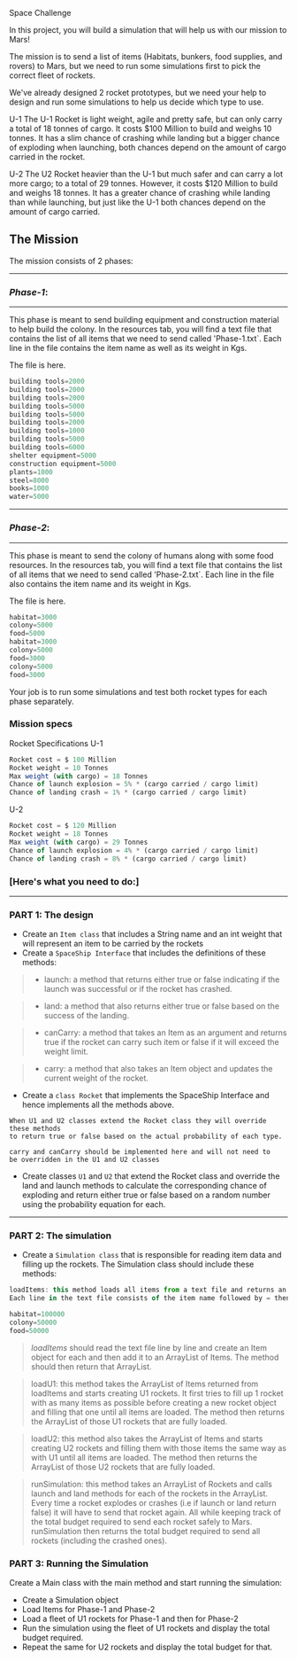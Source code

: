 Space Challenge



In this project, you will build a simulation that will help us with our mission to Mars!

The mission is to send a list of items (Habitats, bunkers, food supplies, and rovers) to Mars, 
but we need to run some simulations first to pick the correct fleet of rockets.

We've already designed 2 rocket prototypes, but we need your help to design and run
some simulations to help us decide which type to use.

U-1
The U-1 Rocket is light weight, agile and pretty safe, but can only carry a total of 18 tonnes of cargo. 
It costs $100 Million to build and weighs 10 tonnes. 
It has a slim chance of crashing while landing but a bigger chance of exploding when launching, 
both chances depend on the amount of cargo carried in the rocket.

U-2
The U2 Rocket heavier than the U-1 but much safer and can carry a lot more cargo; to a total of 29 tonnes. 
However, it costs $120 Million to build and weighs 18 tonnes. 
It has a greater chance of crashing while landing than while launching, 
but just like the U-1 both chances depend on the amount of cargo carried.

## The Mission

The mission consists of 2 phases:

---
### ***Phase-1***:

---

This phase is meant to send building equipment and construction material to help build the colony. 
In the resources tab, you will find a text file that contains the list of all items that 
we need to send called 'Phase-1.txt`. Each line in the file contains the item name as well 
as its weight in Kgs.

The file is here.
```javascript
building tools=2000
building tools=2000
building tools=2000
building tools=5000
building tools=5000
building tools=2000
building tools=1000
building tools=5000
building tools=6000
shelter equipment=5000
construction equipment=5000
plants=1000
steel=8000
books=1000
water=5000
```
---
### ***Phase-2***:

---

This phase is meant to send the colony of humans along with some food resources. 
In the resources tab, you will find a text file that contains the list of all 
items that we need to send called 'Phase-2.txt`. Each line in the file also contains 
the item name and its weight in Kgs.

The file is here.

```javascript
habitat=3000
colony=5000
food=5000
habitat=3000
colony=5000
food=3000
colony=5000
food=3000
```


Your job is to run some simulations and test both rocket types for each phase separately.

### Mission specs

Rocket Specifications
U-1
```javascript
Rocket cost = $ 100 Million
Rocket weight = 10 Tonnes
Max weight (with cargo) = 18 Tonnes
Chance of launch explosion = 5% * (cargo carried / cargo limit)
Chance of landing crash = 1% * (cargo carried / cargo limit)
```
U-2
```javascript
Rocket cost = $ 120 Million
Rocket weight = 18 Tonnes
Max weight (with cargo) = 29 Tonnes
Chance of launch explosion = 4% * (cargo carried / cargo limit)
Chance of landing crash = 8% * (cargo carried / cargo limit)
```
### [Here's what you need to do:]

---
### PART 1: The design
* Create an `Item class` that includes a String name and an int weight that will 
represent an item to be carried by the rockets
* Create a `SpaceShip Interface` that includes the definitions of these methods:

> * launch: a method that returns either true or false indicating if the launch 
was successful or if the rocket has crashed.

> * land: a method that also returns either true or false based on the success of the landing.

> * canCarry: a method that takes an Item as an argument and returns true if the rocket 
can carry such item or false if it will exceed the weight limit.

> * carry: a method that also takes an Item object and updates the current weight of the rocket.

* Create a `class Rocket` that implements the SpaceShip Interface and hence implements all the methods above.

```launch and land methods in the Rocket class should always return true. 
When U1 and U2 classes extend the Rocket class they will override these methods 
to return true or false based on the actual probability of each type.

carry and canCarry should be implemented here and will not need to 
be overridden in the U1 and U2 classes
```

* Create classes `U1` and `U2` that extend the Rocket class and override the land 
and launch methods to calculate the corresponding chance of exploding and return 
either true or false based on a random number using the probability equation for each.

---
### PART 2: The simulation
* Create a `Simulation class` that is responsible for reading item data and 
filling up the rockets. The Simulation class should include these methods:

```javascript 
loadItems: this method loads all items from a text file and returns an ArrayList of Items:
Each line in the text file consists of the item name followed by = then its weigh in kg. For example:

habitat=100000
colony=50000
food=50000
```

>*loadItems* should read the text file line by line and create an Item object for each and then 
add it to an ArrayList of Items. The method should then return that ArrayList.

>loadU1: this method takes the ArrayList of Items returned from loadItems and starts creating U1 rockets. 
It first tries to fill up 1 rocket with as many items as possible before creating a new rocket object and 
filling that one until all items are loaded. The method then returns the ArrayList of those U1 rockets 
that are fully loaded.

>loadU2: this method also takes the ArrayList of Items and starts creating U2 rockets and
filling them with those items the same way as with U1 until all items are loaded. 
The method then returns the ArrayList of those U2 rockets that are fully loaded.

>runSimulation: this method takes an ArrayList of Rockets and calls launch and land 
methods for each of the rockets in the ArrayList. Every time a rocket explodes or crashes
(i.e if launch or land return false) it will have to send that rocket again. 
All while keeping track of the total budget required to send each rocket safely to Mars. 
runSimulation then returns the total budget required to send all rockets (including the crashed ones).


### PART 3: Running the Simulation
Create a Main class with the main method and start running the simulation:

* Create a Simulation object
* Load Items for Phase-1 and Phase-2
* Load a fleet of U1 rockets for Phase-1 and then for Phase-2
* Run the simulation using the fleet of U1 rockets and display the total budget required.
* Repeat the same for U2 rockets and display the total budget for that.